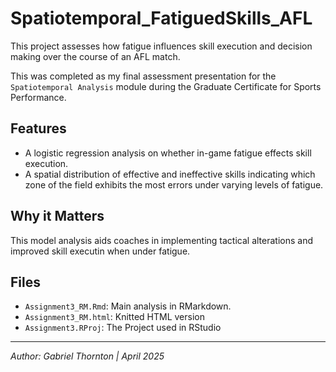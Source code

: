 # Spatiotemporal_FatiguedSkills_AFL

This project assesses how fatigue influences skill execution and decision making over the course of an AFL match.

This was completed as my final assessment presentation for the `Spatiotemporal Analysis` module during the Graduate Certificate for Sports Performance. 

## Features
- A logistic regression analysis on whether in-game fatigue effects skill execution.
- A spatial distribution of effective and ineffective skills indicating which zone of the field exhibits the most errors under varying levels of fatigue.

## Why it Matters
This model analysis aids coaches in implementing tactical alterations and improved skill executin when under fatigue. 

## Files
- `Assignment3_RM.Rmd`: Main analysis in RMarkdown.
- `Assignment3_RM.html`: Knitted HTML version
- `Assignment3.RProj`: The Project used in RStudio


---

*Author: Gabriel Thornton | April 2025*
